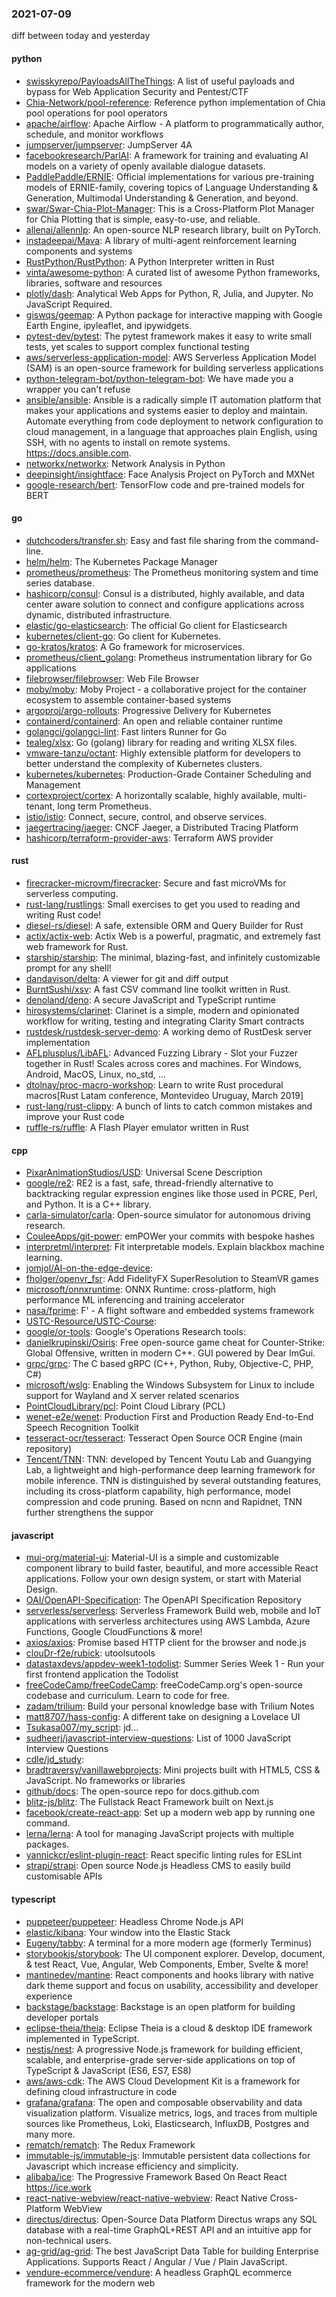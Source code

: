 ### 2021-07-09
diff between today and yesterday

#### python
* [swisskyrepo/PayloadsAllTheThings](https://github.com/swisskyrepo/PayloadsAllTheThings): A list of useful payloads and bypass for Web Application Security and Pentest/CTF
* [Chia-Network/pool-reference](https://github.com/Chia-Network/pool-reference): Reference python implementation of Chia pool operations for pool operators
* [apache/airflow](https://github.com/apache/airflow): Apache Airflow - A platform to programmatically author, schedule, and monitor workflows
* [jumpserver/jumpserver](https://github.com/jumpserver/jumpserver): JumpServer  4A 
* [facebookresearch/ParlAI](https://github.com/facebookresearch/ParlAI): A framework for training and evaluating AI models on a variety of openly available dialogue datasets.
* [PaddlePaddle/ERNIE](https://github.com/PaddlePaddle/ERNIE): Official implementations for various pre-training models of ERNIE-family, covering topics of Language Understanding & Generation, Multimodal Understanding & Generation, and beyond.
* [swar/Swar-Chia-Plot-Manager](https://github.com/swar/Swar-Chia-Plot-Manager): This is a Cross-Platform Plot Manager for Chia Plotting that is simple, easy-to-use, and reliable.
* [allenai/allennlp](https://github.com/allenai/allennlp): An open-source NLP research library, built on PyTorch.
* [instadeepai/Mava](https://github.com/instadeepai/Mava): A library of multi-agent reinforcement learning components and systems
* [RustPython/RustPython](https://github.com/RustPython/RustPython): A Python Interpreter written in Rust
* [vinta/awesome-python](https://github.com/vinta/awesome-python): A curated list of awesome Python frameworks, libraries, software and resources
* [plotly/dash](https://github.com/plotly/dash): Analytical Web Apps for Python, R, Julia, and Jupyter. No JavaScript Required.
* [giswqs/geemap](https://github.com/giswqs/geemap): A Python package for interactive mapping with Google Earth Engine, ipyleaflet, and ipywidgets.
* [pytest-dev/pytest](https://github.com/pytest-dev/pytest): The pytest framework makes it easy to write small tests, yet scales to support complex functional testing
* [aws/serverless-application-model](https://github.com/aws/serverless-application-model): AWS Serverless Application Model (SAM) is an open-source framework for building serverless applications
* [python-telegram-bot/python-telegram-bot](https://github.com/python-telegram-bot/python-telegram-bot): We have made you a wrapper you can't refuse
* [ansible/ansible](https://github.com/ansible/ansible): Ansible is a radically simple IT automation platform that makes your applications and systems easier to deploy and maintain. Automate everything from code deployment to network configuration to cloud management, in a language that approaches plain English, using SSH, with no agents to install on remote systems. https://docs.ansible.com.
* [networkx/networkx](https://github.com/networkx/networkx): Network Analysis in Python
* [deepinsight/insightface](https://github.com/deepinsight/insightface): Face Analysis Project on PyTorch and MXNet
* [google-research/bert](https://github.com/google-research/bert): TensorFlow code and pre-trained models for BERT

#### go
* [dutchcoders/transfer.sh](https://github.com/dutchcoders/transfer.sh): Easy and fast file sharing from the command-line.
* [helm/helm](https://github.com/helm/helm): The Kubernetes Package Manager
* [prometheus/prometheus](https://github.com/prometheus/prometheus): The Prometheus monitoring system and time series database.
* [hashicorp/consul](https://github.com/hashicorp/consul): Consul is a distributed, highly available, and data center aware solution to connect and configure applications across dynamic, distributed infrastructure.
* [elastic/go-elasticsearch](https://github.com/elastic/go-elasticsearch): The official Go client for Elasticsearch
* [kubernetes/client-go](https://github.com/kubernetes/client-go): Go client for Kubernetes.
* [go-kratos/kratos](https://github.com/go-kratos/kratos): A Go framework for microservices.
* [prometheus/client_golang](https://github.com/prometheus/client_golang): Prometheus instrumentation library for Go applications
* [filebrowser/filebrowser](https://github.com/filebrowser/filebrowser):  Web File Browser
* [moby/moby](https://github.com/moby/moby): Moby Project - a collaborative project for the container ecosystem to assemble container-based systems
* [argoproj/argo-rollouts](https://github.com/argoproj/argo-rollouts): Progressive Delivery for Kubernetes
* [containerd/containerd](https://github.com/containerd/containerd): An open and reliable container runtime
* [golangci/golangci-lint](https://github.com/golangci/golangci-lint): Fast linters Runner for Go
* [tealeg/xlsx](https://github.com/tealeg/xlsx): Go (golang) library for reading and writing XLSX files.
* [vmware-tanzu/octant](https://github.com/vmware-tanzu/octant): Highly extensible platform for developers to better understand the complexity of Kubernetes clusters.
* [kubernetes/kubernetes](https://github.com/kubernetes/kubernetes): Production-Grade Container Scheduling and Management
* [cortexproject/cortex](https://github.com/cortexproject/cortex): A horizontally scalable, highly available, multi-tenant, long term Prometheus.
* [istio/istio](https://github.com/istio/istio): Connect, secure, control, and observe services.
* [jaegertracing/jaeger](https://github.com/jaegertracing/jaeger): CNCF Jaeger, a Distributed Tracing Platform
* [hashicorp/terraform-provider-aws](https://github.com/hashicorp/terraform-provider-aws): Terraform AWS provider

#### rust
* [firecracker-microvm/firecracker](https://github.com/firecracker-microvm/firecracker): Secure and fast microVMs for serverless computing.
* [rust-lang/rustlings](https://github.com/rust-lang/rustlings):  Small exercises to get you used to reading and writing Rust code!
* [diesel-rs/diesel](https://github.com/diesel-rs/diesel): A safe, extensible ORM and Query Builder for Rust
* [actix/actix-web](https://github.com/actix/actix-web): Actix Web is a powerful, pragmatic, and extremely fast web framework for Rust.
* [starship/starship](https://github.com/starship/starship):  The minimal, blazing-fast, and infinitely customizable prompt for any shell!
* [dandavison/delta](https://github.com/dandavison/delta): A viewer for git and diff output
* [BurntSushi/xsv](https://github.com/BurntSushi/xsv): A fast CSV command line toolkit written in Rust.
* [denoland/deno](https://github.com/denoland/deno): A secure JavaScript and TypeScript runtime
* [hirosystems/clarinet](https://github.com/hirosystems/clarinet): Clarinet is a simple, modern and opinionated workflow for writing, testing and integrating Clarity Smart contracts
* [rustdesk/rustdesk-server-demo](https://github.com/rustdesk/rustdesk-server-demo): A working demo of RustDesk server implementation
* [AFLplusplus/LibAFL](https://github.com/AFLplusplus/LibAFL): Advanced Fuzzing Library - Slot your Fuzzer together in Rust! Scales across cores and machines. For Windows, Android, MacOS, Linux, no_std, ...
* [dtolnay/proc-macro-workshop](https://github.com/dtolnay/proc-macro-workshop): Learn to write Rust procedural macros[Rust Latam conference, Montevideo Uruguay, March 2019]
* [rust-lang/rust-clippy](https://github.com/rust-lang/rust-clippy): A bunch of lints to catch common mistakes and improve your Rust code
* [ruffle-rs/ruffle](https://github.com/ruffle-rs/ruffle): A Flash Player emulator written in Rust

#### cpp
* [PixarAnimationStudios/USD](https://github.com/PixarAnimationStudios/USD): Universal Scene Description
* [google/re2](https://github.com/google/re2): RE2 is a fast, safe, thread-friendly alternative to backtracking regular expression engines like those used in PCRE, Perl, and Python. It is a C++ library.
* [carla-simulator/carla](https://github.com/carla-simulator/carla): Open-source simulator for autonomous driving research.
* [CouleeApps/git-power](https://github.com/CouleeApps/git-power): emPOWer your commits with bespoke hashes
* [interpretml/interpret](https://github.com/interpretml/interpret): Fit interpretable models. Explain blackbox machine learning.
* [jomjol/AI-on-the-edge-device](https://github.com/jomjol/AI-on-the-edge-device): 
* [fholger/openvr_fsr](https://github.com/fholger/openvr_fsr): Add FidelityFX SuperResolution to SteamVR games
* [microsoft/onnxruntime](https://github.com/microsoft/onnxruntime): ONNX Runtime: cross-platform, high performance ML inferencing and training accelerator
* [nasa/fprime](https://github.com/nasa/fprime): F' - A flight software and embedded systems framework
* [USTC-Resource/USTC-Course](https://github.com/USTC-Resource/USTC-Course): 
* [google/or-tools](https://github.com/google/or-tools): Google's Operations Research tools:
* [danielkrupinski/Osiris](https://github.com/danielkrupinski/Osiris): Free open-source game cheat for Counter-Strike: Global Offensive, written in modern C++. GUI powered by Dear ImGui.
* [grpc/grpc](https://github.com/grpc/grpc): The C based gRPC (C++, Python, Ruby, Objective-C, PHP, C#)
* [microsoft/wslg](https://github.com/microsoft/wslg): Enabling the Windows Subsystem for Linux to include support for Wayland and X server related scenarios
* [PointCloudLibrary/pcl](https://github.com/PointCloudLibrary/pcl): Point Cloud Library (PCL)
* [wenet-e2e/wenet](https://github.com/wenet-e2e/wenet): Production First and Production Ready End-to-End Speech Recognition Toolkit
* [tesseract-ocr/tesseract](https://github.com/tesseract-ocr/tesseract): Tesseract Open Source OCR Engine (main repository)
* [Tencent/TNN](https://github.com/Tencent/TNN): TNN: developed by Tencent Youtu Lab and Guangying Lab, a lightweight and high-performance deep learning framework for mobile inference. TNN is distinguished by several outstanding features, including its cross-platform capability, high performance, model compression and code pruning. Based on ncnn and Rapidnet, TNN further strengthens the suppor

#### javascript
* [mui-org/material-ui](https://github.com/mui-org/material-ui): Material-UI is a simple and customizable component library to build faster, beautiful, and more accessible React applications. Follow your own design system, or start with Material Design.
* [OAI/OpenAPI-Specification](https://github.com/OAI/OpenAPI-Specification): The OpenAPI Specification Repository
* [serverless/serverless](https://github.com/serverless/serverless):  Serverless Framework  Build web, mobile and IoT applications with serverless architectures using AWS Lambda, Azure Functions, Google CloudFunctions & more! 
* [axios/axios](https://github.com/axios/axios): Promise based HTTP client for the browser and node.js
* [clouDr-f2e/rubick](https://github.com/clouDr-f2e/rubick):  utoolsutools
* [datastaxdevs/appdev-week1-todolist](https://github.com/datastaxdevs/appdev-week1-todolist): Summer Series Week 1 - Run your first frontend application the Todolist
* [freeCodeCamp/freeCodeCamp](https://github.com/freeCodeCamp/freeCodeCamp): freeCodeCamp.org's open-source codebase and curriculum. Learn to code for free.
* [zadam/trilium](https://github.com/zadam/trilium): Build your personal knowledge base with Trilium Notes
* [matt8707/hass-config](https://github.com/matt8707/hass-config): A different take on designing a Lovelace UI
* [Tsukasa007/my_script](https://github.com/Tsukasa007/my_script): jd...
* [sudheerj/javascript-interview-questions](https://github.com/sudheerj/javascript-interview-questions): List of 1000 JavaScript Interview Questions
* [cdle/jd_study](https://github.com/cdle/jd_study): 
* [bradtraversy/vanillawebprojects](https://github.com/bradtraversy/vanillawebprojects): Mini projects built with HTML5, CSS & JavaScript. No frameworks or libraries
* [github/docs](https://github.com/github/docs): The open-source repo for docs.github.com
* [blitz-js/blitz](https://github.com/blitz-js/blitz): The Fullstack React Framework  built on Next.js
* [facebook/create-react-app](https://github.com/facebook/create-react-app): Set up a modern web app by running one command.
* [lerna/lerna](https://github.com/lerna/lerna):  A tool for managing JavaScript projects with multiple packages.
* [yannickcr/eslint-plugin-react](https://github.com/yannickcr/eslint-plugin-react): React specific linting rules for ESLint
* [strapi/strapi](https://github.com/strapi/strapi):  Open source Node.js Headless CMS to easily build customisable APIs

#### typescript
* [puppeteer/puppeteer](https://github.com/puppeteer/puppeteer): Headless Chrome Node.js API
* [elastic/kibana](https://github.com/elastic/kibana): Your window into the Elastic Stack
* [Eugeny/tabby](https://github.com/Eugeny/tabby): A terminal for a more modern age (formerly Terminus)
* [storybookjs/storybook](https://github.com/storybookjs/storybook):  The UI component explorer. Develop, document, & test React, Vue, Angular, Web Components, Ember, Svelte & more!
* [mantinedev/mantine](https://github.com/mantinedev/mantine): React components and hooks library with native dark theme support and focus on usability, accessibility and developer experience
* [backstage/backstage](https://github.com/backstage/backstage): Backstage is an open platform for building developer portals
* [eclipse-theia/theia](https://github.com/eclipse-theia/theia): Eclipse Theia is a cloud & desktop IDE framework implemented in TypeScript.
* [nestjs/nest](https://github.com/nestjs/nest): A progressive Node.js framework for building efficient, scalable, and enterprise-grade server-side applications on top of TypeScript & JavaScript (ES6, ES7, ES8) 
* [aws/aws-cdk](https://github.com/aws/aws-cdk): The AWS Cloud Development Kit is a framework for defining cloud infrastructure in code
* [grafana/grafana](https://github.com/grafana/grafana): The open and composable observability and data visualization platform. Visualize metrics, logs, and traces from multiple sources like Prometheus, Loki, Elasticsearch, InfluxDB, Postgres and many more.
* [rematch/rematch](https://github.com/rematch/rematch): The Redux Framework
* [immutable-js/immutable-js](https://github.com/immutable-js/immutable-js): Immutable persistent data collections for Javascript which increase efficiency and simplicity.
* [alibaba/ice](https://github.com/alibaba/ice):  The Progressive Framework Based On React React https://ice.work
* [react-native-webview/react-native-webview](https://github.com/react-native-webview/react-native-webview): React Native Cross-Platform WebView
* [directus/directus](https://github.com/directus/directus): Open-Source Data Platform   Directus wraps any SQL database with a real-time GraphQL+REST API and an intuitive app for non-technical users.
* [ag-grid/ag-grid](https://github.com/ag-grid/ag-grid): The best JavaScript Data Table for building Enterprise Applications. Supports React / Angular / Vue / Plain JavaScript.
* [vendure-ecommerce/vendure](https://github.com/vendure-ecommerce/vendure): A headless GraphQL ecommerce framework for the modern web
